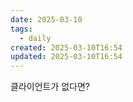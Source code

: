 ```yaml
---
date: 2025-03-10
tags:
  - daily
created: 2025-03-10T16:54
updated: 2025-03-10T16:54
---
```

클라이언트가 없다면?